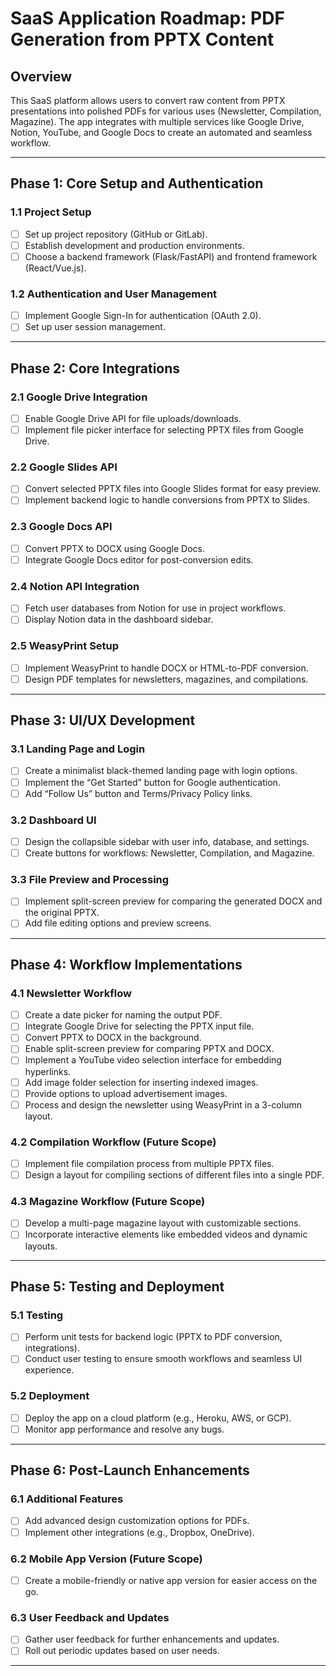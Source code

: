 
# SaaS Application Roadmap: PDF Generation from PPTX Content

## Overview

This SaaS platform allows users to convert raw content from PPTX presentations into polished PDFs for various uses (Newsletter, Compilation, Magazine). The app integrates with multiple services like Google Drive, Notion, YouTube, and Google Docs to create an automated and seamless workflow.

---

## Phase 1: Core Setup and Authentication

### 1.1 Project Setup
- [ ] Set up project repository (GitHub or GitLab).
- [ ] Establish development and production environments.
- [ ] Choose a backend framework (Flask/FastAPI) and frontend framework (React/Vue.js).

### 1.2 Authentication and User Management
- [ ] Implement Google Sign-In for authentication (OAuth 2.0).
- [ ] Set up user session management.

---

## Phase 2: Core Integrations

### 2.1 Google Drive Integration
- [ ] Enable Google Drive API for file uploads/downloads.
- [ ] Implement file picker interface for selecting PPTX files from Google Drive.

### 2.2 Google Slides API
- [ ] Convert selected PPTX files into Google Slides format for easy preview.
- [ ] Implement backend logic to handle conversions from PPTX to Slides.

### 2.3 Google Docs API
- [ ] Convert PPTX to DOCX using Google Docs.
- [ ] Integrate Google Docs editor for post-conversion edits.

### 2.4 Notion API Integration
- [ ] Fetch user databases from Notion for use in project workflows.
- [ ] Display Notion data in the dashboard sidebar.

### 2.5 WeasyPrint Setup
- [ ] Implement WeasyPrint to handle DOCX or HTML-to-PDF conversion.
- [ ] Design PDF templates for newsletters, magazines, and compilations.

---

## Phase 3: UI/UX Development

### 3.1 Landing Page and Login
- [ ] Create a minimalist black-themed landing page with login options.
- [ ] Implement the “Get Started” button for Google authentication.
- [ ] Add “Follow Us” button and Terms/Privacy Policy links.

### 3.2 Dashboard UI
- [ ] Design the collapsible sidebar with user info, database, and settings.
- [ ] Create buttons for workflows: Newsletter, Compilation, and Magazine.

### 3.3 File Preview and Processing
- [ ] Implement split-screen preview for comparing the generated DOCX and the original PPTX.
- [ ] Add file editing options and preview screens.

---

## Phase 4: Workflow Implementations

### 4.1 Newsletter Workflow
- [ ] Create a date picker for naming the output PDF.
- [ ] Integrate Google Drive for selecting the PPTX input file.
- [ ] Convert PPTX to DOCX in the background.
- [ ] Enable split-screen preview for comparing PPTX and DOCX.
- [ ] Implement a YouTube video selection interface for embedding hyperlinks.
- [ ] Add image folder selection for inserting indexed images.
- [ ] Provide options to upload advertisement images.
- [ ] Process and design the newsletter using WeasyPrint in a 3-column layout.

### 4.2 Compilation Workflow (Future Scope)
- [ ] Implement file compilation process from multiple PPTX files.
- [ ] Design a layout for compiling sections of different files into a single PDF.

### 4.3 Magazine Workflow (Future Scope)
- [ ] Develop a multi-page magazine layout with customizable sections.
- [ ] Incorporate interactive elements like embedded videos and dynamic layouts.

---

## Phase 5: Testing and Deployment

### 5.1 Testing
- [ ] Perform unit tests for backend logic (PPTX to PDF conversion, integrations).
- [ ] Conduct user testing to ensure smooth workflows and seamless UI experience.

### 5.2 Deployment
- [ ] Deploy the app on a cloud platform (e.g., Heroku, AWS, or GCP).
- [ ] Monitor app performance and resolve any bugs.

---

## Phase 6: Post-Launch Enhancements

### 6.1 Additional Features
- [ ] Add advanced design customization options for PDFs.
- [ ] Implement other integrations (e.g., Dropbox, OneDrive).

### 6.2 Mobile App Version (Future Scope)
- [ ] Create a mobile-friendly or native app version for easier access on the go.

### 6.3 User Feedback and Updates
- [ ] Gather user feedback for further enhancements and updates.
- [ ] Roll out periodic updates based on user needs.

---
